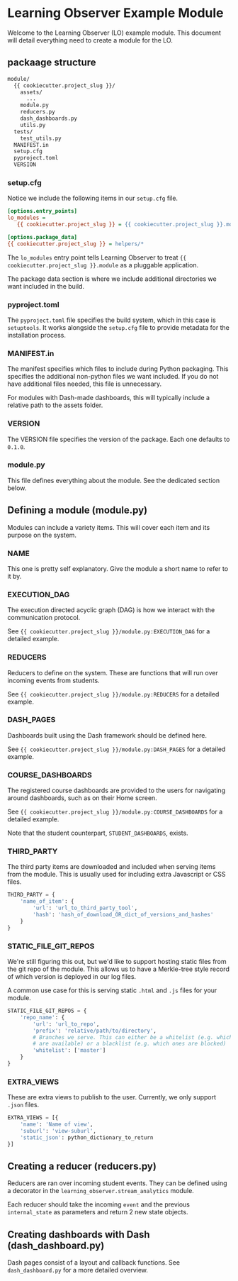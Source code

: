# Learning Observer Example Module

Welcome to the Learning Observer (LO) example module. This document
will detail everything need to create a module for the LO.

## packaage structure

```bash
module/
  {{ cookiecutter.project_slug }}/
    assets/
      ...
    module.py
    reducers.py
    dash_dashboards.py
    utils.py
  tests/
    test_utils.py
  MANIFEST.in
  setup.cfg
  pyproject.toml
  VERSION
```

### setup.cfg

Notice we include the following items in our `setup.cfg` file.

```cfg
[options.entry_points]
lo_modules =
   {{ cookiecutter.project_slug }} = {{ cookiecutter.project_slug }}.module

[options.package_data]
{{ cookiecutter.project_slug }} = helpers/*
```

The `lo_modules` entry point tells Learning Observer to treat `{{ cookiecutter.project_slug }}.module` as a pluggable application.

The package data section is where we include additional directories we want included in the build.

### pyproject.toml

The `pyproject.toml` file specifies the build system, which in this case is `setuptools`. It works alongside the `setup.cfg` file to provide metadata for the installation process.

### MANIFEST.in

The manifest specifies which files to include during Python packaging. This specifies the additional non-python files we want included. If you do not have additional files needed, this file is unnecessary.

For modules with Dash-made dashboards, this will typically include a relative path to the assets folder.

### VERSION

The VERSION file specifies the version of the package. Each one defaults to `0.1.0`.

### module.py

This file defines everything about the module. See the dedicated section below.

## Defining a module (module.py)

Modules can include a variety items. This will cover each item and its purpose on the system.

### NAME

This one is pretty self explanatory. Give the module a short name to refer to it by.

### EXECUTION_DAG

The execution directed acyclic graph (DAG) is how we interact with the communication protocol.

See `{{ cookiecutter.project_slug }}/module.py:EXECUTION_DAG` for a detailed example.

### REDUCERS

Reducers to define on the system. These are functions that will run over incoming events from students.

See `{{ cookiecutter.project_slug }}/module.py:REDUCERS` for a detailed example.

### DASH_PAGES

Dashboards built using the Dash framework should be defined here.

See `{{ cookiecutter.project_slug }}/module.py:DASH_PAGES` for a detailed example.

### COURSE_DASHBOARDS

The registered course dashboards are provided to the users for navigating around dashboards, such as on their Home screen.

See `{{ cookiecutter.project_slug }}/module.py:COURSE_DASHBOARDS` for a detailed example.

Note that the student counterpart, `STUDENT_DASHBOARDS`, exists.

### THIRD_PARTY

The third party items are downloaded and included when serving items from the module. This is usually used for including extra Javascript or CSS files.

```python
THIRD_PARTY = {
    'name_of_item': {
        'url': 'url_to_third_party_tool',
        'hash': 'hash_of_download_OR_dict_of_versions_and_hashes'
    }
}
```

### STATIC_FILE_GIT_REPOS

We're still figuring this out, but we'd like to support hosting static files from the git repo of the module.
This allows us to have a Merkle-tree style record of which version is deployed in our log files.

A common use case for this is serving static `.html` and `.js` files for your module.

```python
STATIC_FILE_GIT_REPOS = {
    'repo_name': {
        'url': 'url_to_repo',
        'prefix': 'relative/path/to/directory',
        # Branches we serve. This can either be a whitelist (e.g. which ones
        # are available) or a blacklist (e.g. which ones are blocked)
        'whitelist': ['master']
    }
}
```

### EXTRA_VIEWS

These are extra views to publish to the user. Currently, we only support `.json` files.

```python
EXTRA_VIEWS = [{
    'name': 'Name of view',
    'suburl': 'view-suburl',
    'static_json': python_dictionary_to_return
}]
```

## Creating a reducer (reducers.py)

Reducers are ran over incoming student events. They can be defined using a decorator in the `learning_observer.stream_analytics` module.

Each reducer should take the incoming `event` and the previous `internal_state` as parameters and return 2 new state objects.

## Creating dashboards with Dash (dash_dashboard.py)

Dash pages consist of a layout and callback functions. See `dash_dashboard.py` for a more detailed overview.
